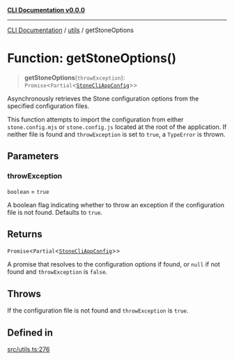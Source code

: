 [**CLI Documentation v0.0.0**](../../README.md)

***

[CLI Documentation](../../modules.md) / [utils](../README.md) / getStoneOptions

# Function: getStoneOptions()

> **getStoneOptions**(`throwException`): `Promise`\<`Partial`\<[`StoneCliAppConfig`](../../options/StoneCliBlueprint/interfaces/StoneCliAppConfig.md)\>\>

Asynchronously retrieves the Stone configuration options from the specified configuration files.

This function attempts to import the configuration from either `stone.config.mjs` or `stone.config.js`
located at the root of the application. If neither file is found and `throwException` is set to `true`,
a `TypeError` is thrown.

## Parameters

### throwException

`boolean` = `true`

A boolean flag indicating whether to throw an exception if the configuration file is not found. Defaults to `true`.

## Returns

`Promise`\<`Partial`\<[`StoneCliAppConfig`](../../options/StoneCliBlueprint/interfaces/StoneCliAppConfig.md)\>\>

A promise that resolves to the configuration options if found, or `null` if not found and `throwException` is `false`.

## Throws

If the configuration file is not found and `throwException` is `true`.

## Defined in

[src/utils.ts:276](https://github.com/stonemjs/cli/blob/7903e21087d732d9d42947a348eb3c473963e042/src/utils.ts#L276)
